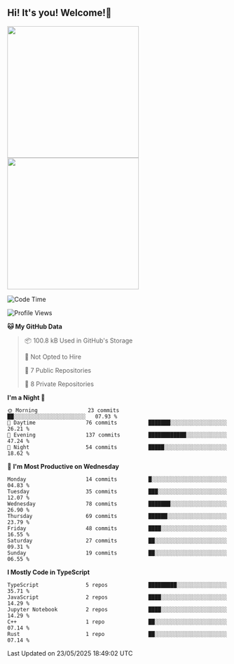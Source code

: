 ## Hi! It's you! Welcome!👋
<p align="left">  
  <img src="https://github-readme-stats.vercel.app/api/top-langs/?username=Shanshuimei&theme=transparent&hide_border=true" style="height: 300px;" />  
  <img src="https://github-readme-stats.vercel.app/api/wakatime?username=Shanshuimei&theme=transparent&hide_border=true&layout=compact&langs_count=22" style="height: 300px;" />
</p>

<!--START_SECTION:waka-->
![Code Time](http://img.shields.io/badge/Code%20Time-303%20hrs%2049%20mins-blue)

![Profile Views](http://img.shields.io/badge/Profile%20Views-0-blue)

**🐱 My GitHub Data** 

> 📦 100.8 kB Used in GitHub's Storage 
 > 
> 🚫 Not Opted to Hire
 > 
> 📜 7 Public Repositories 
 > 
> 🔑 8 Private Repositories 
 > 
**I'm a Night 🦉** 

```text
🌞 Morning                23 commits          ██░░░░░░░░░░░░░░░░░░░░░░░   07.93 % 
🌆 Daytime                76 commits          ███████░░░░░░░░░░░░░░░░░░   26.21 % 
🌃 Evening                137 commits         ████████████░░░░░░░░░░░░░   47.24 % 
🌙 Night                  54 commits          █████░░░░░░░░░░░░░░░░░░░░   18.62 % 
```
📅 **I'm Most Productive on Wednesday** 

```text
Monday                   14 commits          █░░░░░░░░░░░░░░░░░░░░░░░░   04.83 % 
Tuesday                  35 commits          ███░░░░░░░░░░░░░░░░░░░░░░   12.07 % 
Wednesday                78 commits          ███████░░░░░░░░░░░░░░░░░░   26.90 % 
Thursday                 69 commits          ██████░░░░░░░░░░░░░░░░░░░   23.79 % 
Friday                   48 commits          ████░░░░░░░░░░░░░░░░░░░░░   16.55 % 
Saturday                 27 commits          ██░░░░░░░░░░░░░░░░░░░░░░░   09.31 % 
Sunday                   19 commits          ██░░░░░░░░░░░░░░░░░░░░░░░   06.55 % 
```


**I Mostly Code in TypeScript** 

```text
TypeScript               5 repos             █████████░░░░░░░░░░░░░░░░   35.71 % 
JavaScript               2 repos             ████░░░░░░░░░░░░░░░░░░░░░   14.29 % 
Jupyter Notebook         2 repos             ████░░░░░░░░░░░░░░░░░░░░░   14.29 % 
C++                      1 repo              ██░░░░░░░░░░░░░░░░░░░░░░░   07.14 % 
Rust                     1 repo              ██░░░░░░░░░░░░░░░░░░░░░░░   07.14 % 
```




 Last Updated on 23/05/2025 18:49:02 UTC
<!--END_SECTION:waka-->
